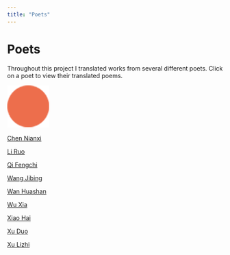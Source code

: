 ```yaml
---
title: "Poets"
---
```


# Poets

Throughout this project I translated works from several different poets. Click on a poet to view their translated poems.

![](/images/orange.png)

[Chen Nianxi](/poets/chenNianxi)

[Li Ruo](/poets/liRuo)

[Qi Fengchi](/poets/qiFengChi)

[Wang Jibing](/poets/wangJiBing)

[Wan Huashan](/poets/wanHuaShan)

[Wu Xia](/poets/wuXia)

[Xiao Hai](/poets/xiaoHai)

[Xu Duo](/poets/xuDuo)

[Xu Lizhi](/poets/xuLiZhi)







